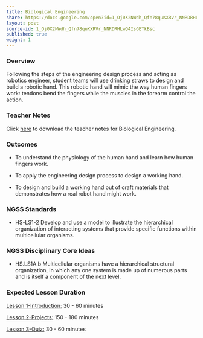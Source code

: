 ```yaml
---
title: Biological Engineering
share: https://docs.google.com/open?id=1_Oj0X2NWdh_Qfn78quKXRVr_NNRDRHLwQ4IsGETkBsc
layout: post
source-id: 1_Oj0X2NWdh_Qfn78quKXRVr_NNRDRHLwQ4IsGETkBsc
published: true
weight: 1
---
```


### Overview

Following the steps of the engineering design process and acting as robotics engineer, student teams will use drinking straws to design and build a robotic hand. This robotic hand will mimic the way human fingers work: tendons bend the fingers while the muscles in the forearm control the action.

### Teacher Notes

Click <a href="https://docs.google.com/document/d/1n6Cltp3F7WXncE3HAhrcAUo9gbLzchZuRJynHaI81L0/edit?usp=sharing" target="_blank">here</a> to download the teacher notes for Biological Engineering.

### Outcomes

* To understand the physiology of the human hand and learn how human fingers work. 

* To apply the engineering design process to design a working hand.

* To design and build a working hand out of craft materials that demonstrates how a real robot hand might work.
 
### NGSS Standards

* HS-LS1-2  Develop and use a model to illustrate the hierarchical organization of interacting systems that provide specific functions within multicellular organisms.
 
### NGSS Disciplinary Core Ideas

* HS.LS1A.b  Multicellular organisms have a hierarchical structural organization, in which any one system is made up of numerous parts and is itself a component of the next level. 

### Expected Lesson Duration

[Lesson 1-Introduction:](http://intro-to-engineering-design.lsupathways.org/4_unit_4/biological-engineering/1_lesson_1/) 30 - 60 minutes

[Lesson 2-Projects:](http://intro-to-engineering-design.lsupathways.org/4_unit_4/biological-engineering/2_lesson_2/) 150 - 180 minutes

[Lesson 3-Quiz:](http://intro-to-engineering-design.lsupathways.org/4_unit_4/biological-engineering/3_lesson_3/) 30 - 60 minutes
